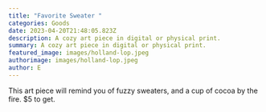 ```yaml
---
title: "Favorite Sweater "
categories: Goods
date: 2023-04-20T21:48:05.823Z
description: A cozy art piece in digital or physical print.
summary: A cozy art piece in digital or physical print.
featured_image: images/holland-lop.jpeg
authorimage: images/holland-lop.jpeg
author: E
---
```

This art piece will remind you of fuzzy sweaters, and a cup of cocoa by the fire. $5 to get.